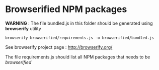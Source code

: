 # Browserified NPM packages

**WARNING** : The file bundled.js in this folder should be generated using **browserify** utility

```shell
browserify browserified/requirements.js -o browserified/bundled.js
```

See browserify project page : http://browserify.org/

The file requirements.js should list all NPM packages that needs to be *browserified*
